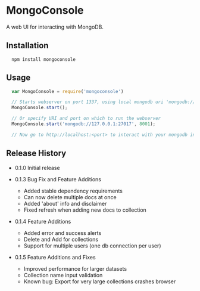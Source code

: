 MongoConsole
============

A web UI for interacting with MongoDB. 

## Installation

```shell
  npm install mongoconsole
```

## Usage

```js
  var MongoConsole = require('mongoconsole')

  // Starts webserver on port 1337, using local mongodb uri 'mongodb://127.0.0.1:27017'
  MongoConsole.start();

  // Or specify URI and port on which to run the webserver
  MongoConsole.start('mongodb://127.0.0.1:27017', 8001);

  // Now go to http://localhost:<port> to interact with your mongodb instances
```

## Release History

* 0.1.0 Initial release

* 0.1.3 Bug Fix and Feature Additions
	* Added stable dependency requirements
	* Can now delete multiple docs at once
	* Added 'about' info and disclaimer
	* Fixed refresh when adding new docs to collection

* 0.1.4 Feature Additions
  * Added error and success alerts
  * Delete and Add for collections
  * Support for multiple users (one db connection per user)

* 0.1.5 Feature Additions and Fixes
  * Improved performance for larger datasets
  * Collection name input validation
  * Known bug: Export for very large collections crashes browser